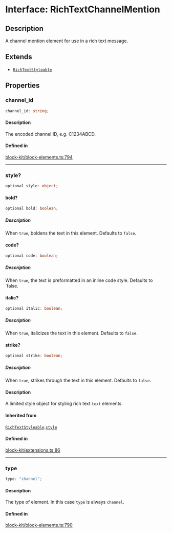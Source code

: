 # Interface: RichTextChannelMention

## Description

A channel mention element for use in a rich text message.

## Extends

- [`RichTextStyleable`](RichTextStyleable.md)

## Properties

### channel\_id

```ts
channel_id: string;
```

#### Description

The encoded channel ID, e.g. C1234ABCD.

#### Defined in

[block-kit/block-elements.ts:794](https://github.com/slackapi/node-slack-sdk/blob/main/packages/types/src/block-kit/block-elements.ts#L794)

***

### style?

```ts
optional style: object;
```

#### bold?

```ts
optional bold: boolean;
```

##### Description

When `true`, boldens the text in this element. Defaults to `false`.

#### code?

```ts
optional code: boolean;
```

##### Description

When `true`, the text is preformatted in an inline code style. Defaults to `false.

#### italic?

```ts
optional italic: boolean;
```

##### Description

When `true`, italicizes the text in this element. Defaults to `false`.

#### strike?

```ts
optional strike: boolean;
```

##### Description

When `true`, strikes through the text in this element. Defaults to `false`.

#### Description

A limited style object for styling rich text `text` elements.

#### Inherited from

[`RichTextStyleable`](RichTextStyleable.md).[`style`](RichTextStyleable.md#style)

#### Defined in

[block-kit/extensions.ts:86](https://github.com/slackapi/node-slack-sdk/blob/main/packages/types/src/block-kit/extensions.ts#L86)

***

### type

```ts
type: "channel";
```

#### Description

The type of element. In this case `type` is always `channel`.

#### Defined in

[block-kit/block-elements.ts:790](https://github.com/slackapi/node-slack-sdk/blob/main/packages/types/src/block-kit/block-elements.ts#L790)
